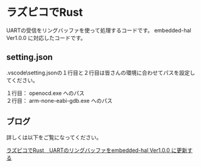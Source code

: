 # ラズピコでRust
UARTの受信をリングバッファを使って処理するコードです。
embedded-hal Ver1.0.0 に対応したコードです。

## setting.json

.vscode\setting.jsonの１行目と２行目は皆さんの環境に合わせてパスを設定してください。
  
１行目： openocd.exe へのパス  
２行目： arm-none-eabi-gdb.exe へのパス

## ブログ

詳しくは以下をご覧になってください。

[ラズピコでRust　UARTのリングバッファをembedded-hal Ver1.0.0 に更新する](https://moons.link/pico/post-1446/)
